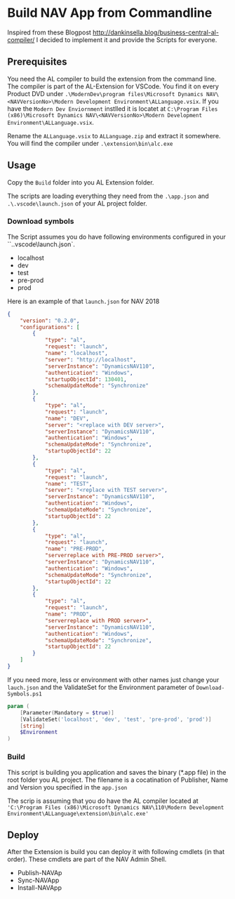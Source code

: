 # Build NAV App from Commandline

Inspired from these Blogpost http://dankinsella.blog/business-central-al-compiler/ I decided to implement it and provide the Scripts for everyone.

## Prerequisites

You need the AL compiler to build the extension from the command line. The compiler is part of the AL-Extension for VSCode. You find it on every Product DVD under `.\ModernDev\program files\Microsoft Dynamics NAV\<NAVVersionNo>\Modern Development Environment\ALLanguage.vsix`.
If you have the `Modern Dev Enviornment` instlled it is locatet at `C:\Program Files (x86)\Microsoft Dynamics NAV\<NAVVersionNo>\Modern Development Environment\ALLanguage.vsix`.

Rename the `ALLanguage.vsix` to `ALLanguage.zip` and extract it somewhere. You will find the compiler under `.\extension\bin\alc.exe`

## Usage

Copy the `Build` folder into you AL Extension folder. 

The scripts are loading everything they need from the `.\app.json` and `.\.vscode\launch.json` of your AL project folder.

### Download symbols

The Script assumes you do have following environments configured in your ``.\.vscode\launch.json`.

* localhost
* dev
* test
* pre-prod
* prod

Here is an example of that `launch.json` for NAV 2018

```json
{
	"version": "0.2.0",
	"configurations": [
		{
			"type": "al",
			"request": "launch",
			"name": "localhost",
			"server": "http://localhost",
			"serverInstance": "DynamicsNAV110",
			"authentication": "Windows",
			"startupObjectId": 130401,
			"schemaUpdateMode": "Synchronize"
		},
		{
			"type": "al",
			"request": "launch",
			"name": "DEV",
			"server": "<replace with DEV server>",
			"serverInstance": "DynamicsNAV110",
			"authentication": "Windows",
			"schemaUpdateMode": "Synchronize",
			"startupObjectId": 22
		},
		{
			"type": "al",
			"request": "launch",
			"name": "TEST",
			"server": "<replace with TEST server>",
			"serverInstance": "DynamicsNAV110",
			"authentication": "Windows",
			"schemaUpdateMode": "Synchronize",
			"startupObjectId": 22
		},
		{
			"type": "al",
			"request": "launch",
			"name": "PRE-PROD",
			"serverreplace with PRE-PROD server>",
			"serverInstance": "DynamicsNAV110",
			"authentication": "Windows",
			"schemaUpdateMode": "Synchronize",
			"startupObjectId": 22
		},
		{
			"type": "al",
			"request": "launch",
			"name": "PROD",
			"serverreplace with PROD server>",
			"serverInstance": "DynamicsNAV110",
			"authentication": "Windows",
			"schemaUpdateMode": "Synchronize",
			"startupObjectId": 22
		}
	]
}
```

If you need more, less or environment with other names just change your `lauch.json` and the ValidateSet for the Environment parameter of `Download-Symbols.ps1`

```powershell
param (
    [Parameter(Mandatory = $true)]
    [ValidateSet('localhost', 'dev', 'test', 'pre-prod', 'prod')]
    [string]
    $Environment
)
```

### Build

This script is building you application and saves the binary (*.app file) in the root folder you AL project. The filename is a cocatination of Publisher, Name and Version you specified in the `app.json`

The scrip is assuming that you do have the AL compiler located at `'C:\Program Files (x86)\Microsoft Dynamics NAV\110\Modern Development Environment\ALLanguage\extension\bin\alc.exe'`

## Deploy

After the Extension is build you can deploy it with following cmdlets (in that order). These cmdlets are part of the NAV Admin Shell.

* Publish-NAVAp
* Sync-NAVApp
* Install-NAVApp